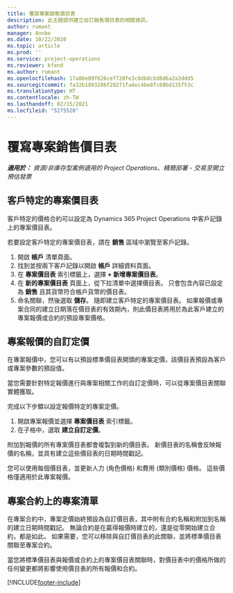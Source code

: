 ```yaml
---
title: 覆寫專案銷售價目表
description: 此主題提供建立自訂銷售價目表的相關資訊。
author: rumant
manager: Annbe
ms.date: 10/22/2020
ms.topic: article
ms.prod: ''
ms.service: project-operations
ms.reviewer: kfend
ms.author: rumant
ms.openlocfilehash: 17a86e89f626cef720fe3c8db0cbd8d6a2a3ddd5
ms.sourcegitcommit: fa32b1893286f20271fa4ec4be8fc68bd135f53c
ms.translationtype: HT
ms.contentlocale: zh-TW
ms.lasthandoff: 02/15/2021
ms.locfileid: "5275528"
---
```

# <a name="override-project-sales-price-lists"></a>覆寫專案銷售價目表

_**適用於：** 資源/非庫存型案例適用的 Project Operations、精簡部署 - 交易至開立預估發票_

## <a name="customer-specific-project-price-lists"></a>客戶特定的專案價目表

客戶特定的價格合約可以設定為 Dynamics 365 Project Operations 中客戶記錄上的專案價目表。

若要設定客戶特定的專案價目表，請在 **銷售** 區域中瀏覽至客戶記錄。

1. 開啟 **帳戶** 清單頁面。
2. 找到並按兩下客戶記錄以開啟 **帳戶** 詳細資料頁面。
3. 在 **專案價目表** 索引標籤上，選擇 **+ 新增專案價目表**。
4. 在 **新的專案價目表** 頁面上，從下拉清單中選擇價目表。 只會包含內容已設定為 **銷售** 且其貨幣符合帳戶貨幣的價目表。
5. 命名關聯，然後選取 **儲存**。 隨即建立客戶特定的專案價目表。 如果報價或專案合同的建立日期落在價目表的有效期內，則此價目表將用於為此客戶建立的專案報價或合約的預設專案價格。

## <a name="custom-pricing-on-project-quotes"></a>專案報價的自訂定價

在專案報價中，您可以有以預設標準價目表開頭的專案定價，該價目表預設為客戶或專案參數的預設值。

當您需要針對特定報價進行與專案相關工作的自訂定價時，可以從專案價目表關聯實體獲取。

完成以下步驟以設定報價特定的專案定價。

1. 開啟專案報價並選擇 **專案價目表** 索引標籤。
2. 在子格中，選取 **建立自訂定價**。

附加到報價的所有專案價目表都會複製到新的價目表。 新價目表的名稱會反映報價的名稱，並具有建立這些價目表的日期時間戳記。

您可以使用每個價目表，並更新人力 (角色價格) 和費用 (類別價格) 價格。 這些價格僅適用於此專案報價。

## <a name="price-lists-on-a-project-contract"></a>專案合約上的專案清單

在專案合約中，專案定價始終預設為自訂價目表，其中附有合約名稱和附加到名稱的建立日期時間戳記。 無論合約是在贏得報價時建立的，還是從零開始建立合約，都是如此。 如果需要，您可以移除與自訂價目表的此關聯，並將標準價目表關聯至專案合約。

當您將標準價目表與報價或合約上的專案價目表關聯時，對價目表中的價格所做的任何變更都將影響使用價目表的所有報價和合約。


[!INCLUDE[footer-include](../includes/footer-banner.md)]